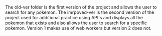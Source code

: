 The old-ver folder is the first version of the project and allows the user to search for any pokemon.
The imrpoved-ver is the second version of the project used for additional practice using API's and displays all the pokemon that exists and also allows the user to search for a specific pokemon.
Version 1 makes use of web workers but version 2 does not.
